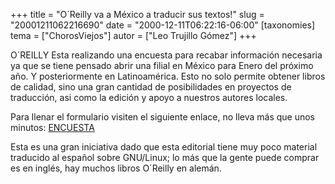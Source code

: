+++
title = "O´Reilly va a México a traducir sus textos!"
slug = "20001211062216690"
date = "2000-12-11T06:22:16-06:00"
[taxonomies]
tema = ["ChorosViejos"]
autor = ["Leo Trujillo Gómez"]
+++

O´REILLY Esta realizando una encuesta para recabar información necesaria
ya que se tiene pensado abrir una filial en México para Enero del
próximo año. Y posteriormente en Latinoamérica. Esto no solo permite
obtener libros de calidad, sino una gran cantidad de posibilidades en
proyectos de traducción, asi como la edición y apoyo a nuestros autores
locales.

Para llenar el formulario visiten el siguiente enlace, no lleva más que
unos minutos:
[ENCUESTA](http://oreilly.projects.ciberlinux.net/encuesta.php3)

Esta es una gran iniciativa dado que esta editorial tiene muy poco
material traducido al español sobre GNU/Linux; lo más que la gente puede
comprar es en inglés, hay muchos libros O´Reilly en alemán.
